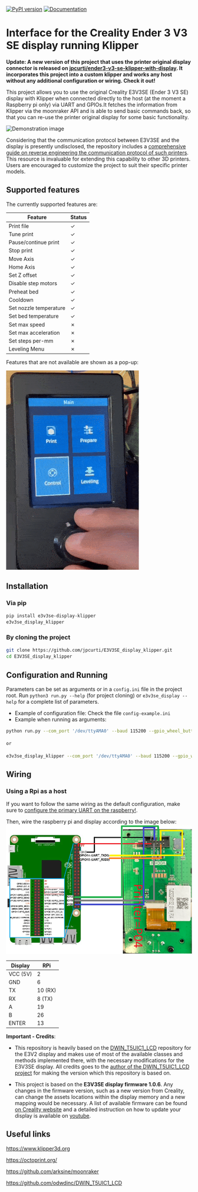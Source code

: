 [![PyPI version](https://badge.fury.io/py/e3v3se-display-klipper.svg)](https://pypi.org/project/e3v3se-display-klipper)
[![Documentation](https://github.com/jpcurti/E3V3SE_display_klipper/actions/workflows/documentation.yml/badge.svg)](https://jpcurti.github.io/E3V3SE_display_klipper/)

# Interface for the Creality Ender 3 V3 SE display running Klipper 

**Update: A new version of this project that uses the printer original display connector is released on [jpcurti/ender3-v3-se-klipper-with-display](https://github.com/jpcurti/ender3-v3-se-klipper-with-display). It incorporates this project into a custom klipper and works any host without any additional configuration or wiring. Check it out!**

This project allows you to use the original Creality E3V3SE (Ender 3 V3 SE) display with Klipper when connected directly to the host (at the moment a Raspberry pi only) via UART and GPIOs.It fetches the information from Klipper via the moonraker API and is able to send basic commands back, so that you can re-use the printer original display for some basic functionality.
 
![Demonstration image](https://github.com/jpcurti/E3V3SE_display_klipper/blob/main/docs/img/demo.gif?raw=true)

Considering that the communication protocol between E3V3SE and the display is presently undisclosed, the repository includes a [comprehensive guide on reverse engineering the communication protocol of such printers](/docs/tjc3224_reverse_engineering.md). This resource is invaluable for extending this capability to other 3D printers. Users are encouraged to customize the project to suit their specific printer models.

## Supported features

The currently supported features are:

| Feature                | Status  |
| ---------------------- | ------- |
| Print file             | &check; |
| Tune print             | &check; |
| Pause/continue print   | &check; |
| Stop print             | &check; |
| Move Axis              | &check; |
| Home Axis              | &check; |
| Set Z offset           | &check; |
| Disable step motors    | &check; |
| Preheat bed            | &check; |
| Cooldown               | &check; |
| Set nozzle temperature | &check; |
| Set bed temperature    | &check; |
| Set max speed          | &cross; |
| Set max acceleration   | &cross; |
| Set steps per-mm       | &cross; |
| Leveling Menu          | &cross; |

Features that are not available are shown as a pop-up:

![Demonstration image](https://github.com/jpcurti/E3V3SE_display_klipper/blob/main/docs/img/disabled_features.gif?raw=true)

## Installation
### Via pip
``` sh
pip install e3v3se-display-klipper
e3v3se_display_klipper 
```
### By cloning the project
```sh
git clone https://github.com/jpcurti/E3V3SE_display_klipper.git
cd E3V3SE_display_klipper
```

## Configuration and Running
Parameters can be set as arguments or in a `config.ini` file in the project root. Run `python3 run.py --help` (for project cloning) or `e3v3se_display --help` for a complete list of parameters.
- Example of configuration file:  Check the file `config-example.ini`
- Example when running as arguments:
```sh
python run.py --com_port '/dev/ttyAMA0' --baud 115200 --gpio_wheel_button_left 26 --gpio_wheel_button_right 19 --gpio_wheel_button_click 13 --klipper_api_key 'yourapikey' --klipper_socket '/home/youruser/printer_data/comms/klippy.sock' 

or 

e3v3se_display_klipper --com_port '/dev/ttyAMA0' --baud 115200 --gpio_wheel_button_left 26 --gpio_wheel_button_right 19 --gpio_wheel_button_click 13 --klipper_api_key 'yourapikey' --klipper_socket '/home/youruser/printer_data/comms/klippy.sock' 

```

## Wiring

### Using a Rpi as a host
If you want to follow the same wiring as the default configuration, make sure to [configure the primary UART on the raspberry!](https://www.raspberrypi.com/documentation/computers/configuration.html#configuring-uarts).

Then, wire the raspberry pi and display according to the image below:
![Wiring diagram between display and raspberry pi](https://github.com/jpcurti/E3V3SE_display_klipper/blob/main/docs/img/wiring.png?raw=true)
 
|Display    |   RPi |
|-----------|-------|
|VCC (5V)   | 2     |
|GND        |6      |
|TX         |10 (RX)|
|RX         |8 (TX) |
|A          |19     |
|B          |26     |
|ENTER      |13     |

**Important - Credits**:
-  This repository is heavily based on the [DWIN_T5UIC1_LCD](https://github.com/odwdinc/DWIN_T5UIC1_LCD) repository for the E3V2 display and makes use of most of the available classes and methods implemented there, with the necessary modifications for the E3V3SE display. All credits goes to the [author of the DWIN_T5UIC1_LCD project](https://github.com/odwdinc) for making the version which this repository is based on.
  
-  This project is based on the **E3V3SE display firmware 1.0.6**. Any changes in the firmware version, such as a new version from Creality, can change the assets locations within the display memory and a new mapping would be necessary. A list of available firmware can be found [on Creality website](https://www.creality.com/pages/download-ender-3-v3-se) and a detailed instruction on how to update your display is available on [youtube](https://www.youtube.com/watch?v=8oRuCusCyUM&ab_channel=CrealityAfter-sale).

## Useful links

https://www.klipper3d.org

https://octoprint.org/

https://github.com/arksine/moonraker

https://github.com/odwdinc/DWIN_T5UIC1_LCD


